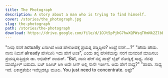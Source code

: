 ```yaml
---
title: The Photograph
description: A story about a man who is trying to find himself.
cover: /stories/the_photograph.jpg
slug: the-photograph
path: /stories/the-photograph
download: https://drive.google.com/file/d/1OJt5pPjhG7hwXQPWsqTHmNk2ZlbEj-sP/view?usp=drive_link
---
```



"ನೀವು ನನಗೆ actually ಏನಾಗಿದೆ ಅಂತ ಹೇಳೋದಕ್ಕೆ ಪ್ರಯತ್ನ ಪಡ್ತಿದ್ದೀರ? ಅಂದ್ರೆ ನನಗೆ....?”
"ಹೌದು ಹೌದು. ನಾನು ನಿಮಗೆ already ಹೇಳಿದೀನಿ ಇದು ಹೇಗೆ ಅಂತ", ಎಂದು ತನ್ನ ಹೇಳಿಕೆಯನ್ನು ನನಗೆ ಮನವರಿಕೆ ಮಾಡಿಸಲು ಪ್ರಯತ್ನಿಸುತ್ತಿದ್ದರು ಡಾ. ಅಭಿಷೇಕ್ ನಾಯರ್.
“But, ನಾನು ಹೇಗೆ ನನ್ನ ಪಾಸ್ಟ್ ಲೈಫ್ ನೋಡ್ಲಿಕ್ಕೆ ಸಾಧ್ಯ. ನೆನಪು ಮಾಡ್ಕೋಳ್ ಬಹುದು. ಬಟ್ ರಿಪೀಟ್ ಆಗಿ ಅದೇ ಸೀನ್ ಅಲ್ಲಿ ನಾನೇ ಇರ್ತೀನಿ. ಅದು ಹೇಗೆ ಸಾಧ್ಯ?"
​"ಹಾಹಾ. ಸಾಧ್ಯ ಇದೆ. ಏಕಾಗ್ರತೆಯೇ ಇವೆಲ್ಲದಕ್ಕೂ ಮೂಲ. You just need to concentrate. ಅಷ್ಟೇ"